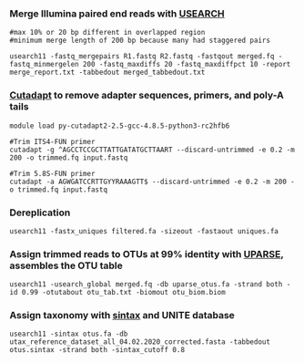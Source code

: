 ### Merge Illumina paired end reads with [USEARCH](https://doi.org/10.1093/bioinformatics/btq461)
```
#max 10% or 20 bp different in overlapped region
#minimum merge length of 200 bp because many had staggered pairs

usearch11 -fastq_mergepairs R1.fastq R2.fastq -fastqout merged.fq -fastq_minmergelen 200 -fastq_maxdiffs 20 -fastq_maxdiffpct 10 -report merge_report.txt -tabbedout merged_tabbedout.txt
```
### [Cutadapt](https://doi.org/10-12.10.14806/ej.17.1.200 ) to remove adapter sequences, primers, and poly-A tails
```
module load py-cutadapt2-2.5-gcc-4.8.5-python3-rc2hfb6

#Trim ITS4-FUN primer
cutadapt -g ^AGCCTCCGCTTATTGATATGCTTAART --discard-untrimmed -e 0.2 -m 200 -o trimmed.fq input.fastq

#Trim 5.8S-FUN primer
cutadapt -a AGWGATCCRTTGYYRAAAGTT$ --discard-untrimmed -e 0.2 -m 200 -o trimmed.fq input.fastq
```
### Dereplication
```
usearch11 -fastx_uniques filtered.fa -sizeout -fastaout uniques.fa
```
### Assign trimmed reads to OTUs at 99% identity with [UPARSE](https://doi.org/10.1038/nmeth.2604), assembles the OTU table
```
usearch11 -usearch_global merged.fq -db uparse_otus.fa -strand both -id 0.99 -otutabout otu_tab.txt -biomout otu_biom.biom
```
### Assign taxonomy with [sintax](https://doi.org/10.1101/074161) and UNITE database 
```
usearch11 -sintax otus.fa -db utax_reference_dataset_all_04.02.2020_corrected.fasta -tabbedout otus.sintax -strand both -sintax_cutoff 0.8
```
